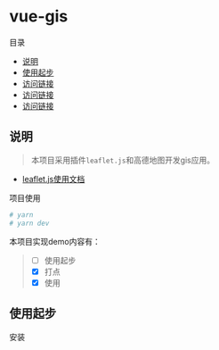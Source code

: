 # vue-gis

目录

- [说明](#说明)
- [使用起步](#使用起步)
- [访问链接](#1113)
- [访问链接](#1114)
- [访问链接](#1115)

## 说明

> 本项目采用插件``leaflet.js``和高德地图开发gis应用。

- [leaflet.js使用文档](https://leafletjs.com/)

项目使用

```bash
# yarn
# yarn dev
```

本项目实现demo内容有：

> - [ ] 使用起步
> - [x] 打点
> - [x] 使用

## 使用起步

安装
